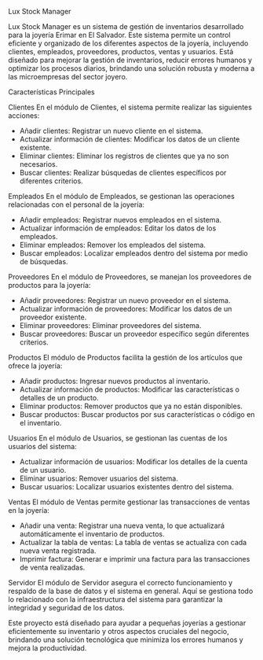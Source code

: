 Lux Stock Manager

Lux Stock Manager es un sistema de gestión de inventarios desarrollado para la joyería Erimar en El Salvador. Este sistema permite un control eficiente y organizado de los diferentes aspectos de la joyería, incluyendo clientes, empleados, proveedores, productos, ventas y usuarios. Está diseñado para mejorar la gestión de inventarios, reducir errores humanos y optimizar los procesos diarios, brindando una solución robusta y moderna a las microempresas del sector joyero.

Características Principales

Clientes
En el módulo de Clientes, el sistema permite realizar las siguientes acciones:
- Añadir clientes: Registrar un nuevo cliente en el sistema.
- Actualizar información de clientes: Modificar los datos de un cliente existente.
- Eliminar clientes: Eliminar los registros de clientes que ya no son necesarios.
- Buscar clientes: Realizar búsquedas de clientes específicos por diferentes criterios.

Empleados
En el módulo de Empleados, se gestionan las operaciones relacionadas con el personal de la joyería:
- Añadir empleados: Registrar nuevos empleados en el sistema.
- Actualizar información de empleados: Editar los datos de los empleados.
- Eliminar empleados: Remover los empleados del sistema.
- Buscar empleados: Localizar empleados dentro del sistema por medio de búsquedas.

Proveedores
En el módulo de Proveedores, se manejan los proveedores de productos para la joyería:
- Añadir proveedores: Registrar un nuevo proveedor en el sistema.
- Actualizar información de proveedores: Modificar los datos de un proveedor existente.
- Eliminar proveedores: Eliminar proveedores del sistema.
- Buscar proveedores: Buscar un proveedor específico según diferentes criterios.

Productos
El módulo de Productos facilita la gestión de los artículos que ofrece la joyería:
- Añadir productos: Ingresar nuevos productos al inventario.
- Actualizar información de productos: Modificar las características o detalles de un producto.
- Eliminar productos: Remover productos que ya no están disponibles.
- Buscar productos: Buscar productos por sus características o código en el inventario.

Usuarios
En el módulo de Usuarios, se gestionan las cuentas de los usuarios del sistema:
- Actualizar información de usuarios: Modificar los detalles de la cuenta de un usuario.
- Eliminar usuarios: Remover usuarios del sistema.
- Buscar usuarios: Localizar usuarios existentes dentro del sistema.

Ventas
El módulo de Ventas permite gestionar las transacciones de ventas en la joyería:
- Añadir una venta: Registrar una nueva venta, lo que actualizará automáticamente el inventario de productos.
- Actualizar la tabla de ventas: La tabla de ventas se actualiza con cada nueva venta registrada.
- Imprimir factura: Generar e imprimir una factura para las transacciones de venta realizadas.

Servidor
El módulo de Servidor asegura el correcto funcionamiento y respaldo de la base de datos y el sistema en general. Aquí se gestiona todo lo relacionado con la infraestructura del sistema para garantizar la integridad y seguridad de los datos.

Este proyecto está diseñado para ayudar a pequeñas joyerías a gestionar eficientemente su inventario y otros aspectos cruciales del negocio, brindando una solución tecnológica que minimiza los errores humanos y mejora la productividad.
